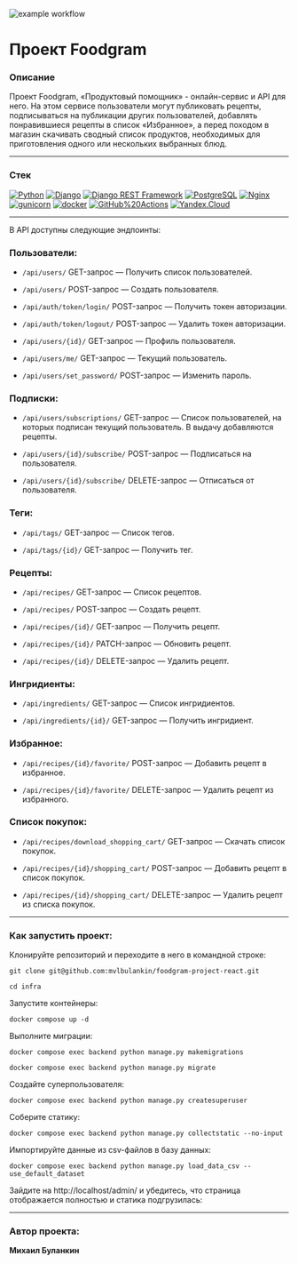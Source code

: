 ![example workflow](https://github.com/mvlbulankin/foodgram-project-react/actions/workflows/main.yml/badge.svg)

# Проект Foodgram 

### Описание 
Проект Foodgram, «Продуктовый помощник» - онлайн-сервис и API для него. На этом сервисе пользователи могут публиковать рецепты, подписываться на публикации других пользователей, добавлять понравившиеся рецепты в список «Избранное», а перед походом в магазин скачивать сводный список продуктов, необходимых для приготовления одного или нескольких выбранных блюд.

----

### Стек

[![Python](https://img.shields.io/badge/-Python-464646?style=flat-square&logo=Python)](https://www.python.org/)
[![Django](https://img.shields.io/badge/-Django-464646?style=flat-square&logo=Django)](https://www.djangoproject.com/)
[![Django REST Framework](https://img.shields.io/badge/-Django%20REST%20Framework-464646?style=flat-square&logo=Django%20REST%20Framework)](https://www.django-rest-framework.org/)
[![PostgreSQL](https://img.shields.io/badge/-PostgreSQL-464646?style=flat-square&logo=PostgreSQL)](https://www.postgresql.org/)
[![Nginx](https://img.shields.io/badge/-NGINX-464646?style=flat-square&logo=NGINX)](https://nginx.org/ru/)
[![gunicorn](https://img.shields.io/badge/-gunicorn-464646?style=flat-square&logo=gunicorn)](https://gunicorn.org/)
[![docker](https://img.shields.io/badge/-Docker-464646?style=flat-square&logo=docker)](https://www.docker.com/)
[![GitHub%20Actions](https://img.shields.io/badge/-GitHub%20Actions-464646?style=flat-square&logo=GitHub%20actions)](https://github.com/features/actions)
[![Yandex.Cloud](https://img.shields.io/badge/-Yandex.Cloud-464646?style=flat-square&logo=Yandex.Cloud)](https://cloud.yandex.ru/)

----

В API доступны следующие эндпоинты:

### Пользователи:
* ```/api/users/``` GET-запрос — Получить список пользователей.

* ```/api/users/``` POST-запрос — Создать пользователя.

* ```/api/auth/token/login/``` POST-запрос — Получить токен авторизации.

* ```/api/auth/token/logout/``` POST-запрос — Удалить токен авторизации.

* ```/api/users/{id}/``` GET-запрос — Профиль пользователя.

* ```/api/users/me/``` GET-запрос — Текущий пользователь.

* ```/api/users/set_password/``` POST-запрос — Изменить пароль.

### Подписки:

* ```/api/users/subscriptions/``` GET-запрос — Список пользователей, на которых подписан текущий пользователь. В выдачу добавляются рецепты.

* ```/api/users/{id}/subscribe/``` POST-запрос — Подписаться на пользователя.

* ```/api/users/{id}/subscribe/``` DELETE-запрос — Отписаться от пользователя.

### Теги:

* ```/api/tags/``` GET-запрос — Список тегов.

* ```/api/tags/{id}/``` GET-запрос — Получить тег.

### Рецепты:

* ```/api/recipes/``` GET-запрос — Список рецептов.

* ```/api/recipes/``` POST-запрос — Создать рецепт.

* ```/api/recipes/{id}/``` GET-запрос — Получить рецепт.

* ```/api/recipes/{id}/``` PATCH-запрос — Обновить рецепт.

* ```/api/recipes/{id}/``` DELETE-запрос — Удалить рецепт.

### Ингридиенты:

* ```/api/ingredients/``` GET-запрос — Список ингридиентов.

* ```/api/ingredients/{id}/``` GET-запрос — Получить ингридиент.

### Избранное:

* ```/api/recipes/{id}/favorite/``` POST-запрос — Добавить рецепт в избранное.

* ```/api/recipes/{id}/favorite/``` DELETE-запрос — Удалить рецепт из избранного.

### Список покупок:

* ```/api/recipes/download_shopping_cart/``` GET-запрос — Скачать список покупок.

* ```/api/recipes/{id}/shopping_cart/``` POST-запрос — Добавить рецепт в список покупок.

* ```/api/recipes/{id}/shopping_cart/``` DELETE-запрос — Удалить рецепт из списка покупок.

----

### Как запустить проект:

Клонируйте репозиторий и переходите в него в командной строке:

```
git clone git@github.com:mvlbulankin/foodgram-project-react.git
```

```
cd infra
```

Запустите контейнеры:

```
docker compose up -d
```

Выполните миграции:

```
docker compose exec backend python manage.py makemigrations

docker compose exec backend python manage.py migrate
```

Создайте суперпользователя:

```
docker compose exec backend python manage.py createsuperuser
```

Соберите статику:

```
docker compose exec backend python manage.py collectstatic --no-input
```

Импортируйте данные из csv-файлов в базу данных:

```
docker compose exec backend python manage.py load_data_csv --use_default_dataset
```

Зайдите на http://localhost/admin/ и убедитесь, 
что страница отображается полностью и статика подгрузилась:

----

### Автор проекта:

**Михаил Буланкин**
